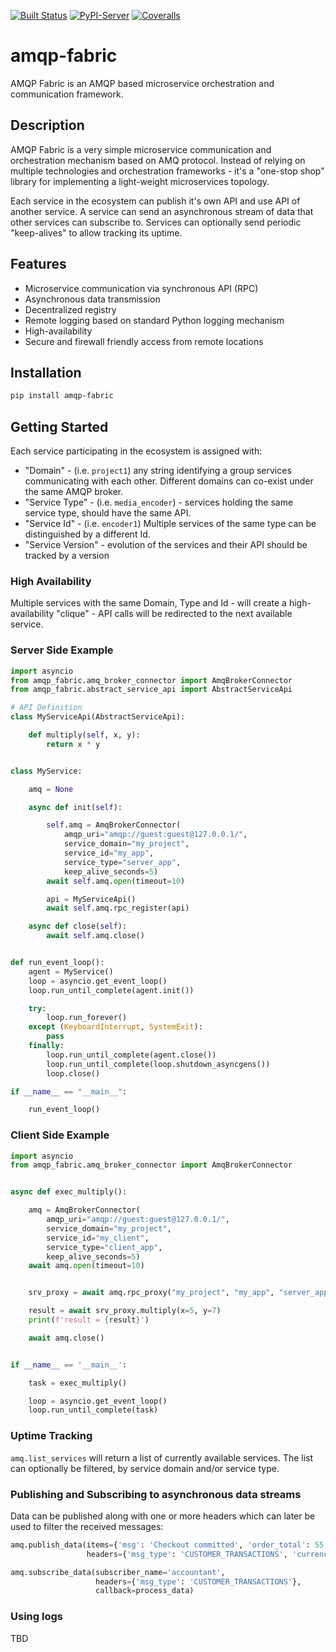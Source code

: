 [![Built Status](https://api.cirrus-ci.com/github/imubit/amqp-fabric.svg?branch=main)](https://cirrus-ci.com/github/imubit/amqp-fabric)
[![PyPI-Server](https://img.shields.io/pypi/v/amqp-fabric.svg)](https://pypi.org/project/amqp-fabric/)
[![Coveralls](https://img.shields.io/coveralls/github/imubit/amqp-fabric/main.svg)](https://coveralls.io/r/imubit/amqp-fabric)

# amqp-fabric

AMQP Fabric is an AMQP based microservice orchestration and communication framework.

## Description

AMQP Fabric is a very simple microservice communication and orchestration mechanism based on AMQ protocol. Instead of
relying on multiple technologies and orchestration frameworks - it's a "one-stop shop" library for implementing a
light-weight microservices topology.

Each service in the ecosystem can publish it's own API and use API of another service. A service can send an
asynchronous stream of data that other services can subscribe to.
Services can optionally send periodic "keep-alives" to allow tracking its uptime.

## Features

* Microservice communication via synchronous API (RPC)
* Asynchronous data transmission
* Decentralized registry
* Remote logging based on standard Python logging mechanism
* High-availability
* Secure and firewall friendly access from remote locations

## Installation

```bash
pip install amqp-fabric
```

## Getting Started

Each service participating in the ecosystem is assigned with:
 * "Domain" - (i.e. `project1`) any string identifying a group services communicating with each other. Different domains can co-exist under the same AMQP broker.
 * "Service Type" - (i.e. `media_encoder`) - services holding the same service type, should have the same API.
 * "Service Id" - (i.e. `encoder1`) Multiple services of the same type can be distinguished by a different Id.
 * "Service Version" - evolution of the services and their API should be tracked by a version

### High Availability

Multiple services with the same Domain, Type and Id - will create a high-availability "clique" - API calls will be
redirected to the next available service.


### Server Side Example


```python
import asyncio
from amqp_fabric.amq_broker_connector import AmqBrokerConnector
from amqp_fabric.abstract_service_api import AbstractServiceApi

# API Definition
class MyServiceApi(AbstractServiceApi):

    def multiply(self, x, y):
        return x * y


class MyService:

    amq = None

    async def init(self):

        self.amq = AmqBrokerConnector(
            amqp_uri="amqp://guest:guest@127.0.0.1/",
            service_domain="my_project",
            service_id="my_app",
            service_type="server_app",
            keep_alive_seconds=5)
        await self.amq.open(timeout=10)

        api = MyServiceApi()
        await self.amq.rpc_register(api)

    async def close(self):
        await self.amq.close()


def run_event_loop():
    agent = MyService()
    loop = asyncio.get_event_loop()
    loop.run_until_complete(agent.init())

    try:
        loop.run_forever()
    except (KeyboardInterrupt, SystemExit):
        pass
    finally:
        loop.run_until_complete(agent.close())
        loop.run_until_complete(loop.shutdown_asyncgens())
        loop.close()

if __name__ == "__main__":

    run_event_loop()
```


### Client Side Example


```python
import asyncio
from amqp_fabric.amq_broker_connector import AmqBrokerConnector


async def exec_multiply():

    amq = AmqBrokerConnector(
        amqp_uri="amqp://guest:guest@127.0.0.1/",
        service_domain="my_project",
        service_id="my_client",
        service_type="client_app",
        keep_alive_seconds=5)
    await amq.open(timeout=10)


    srv_proxy = await amq.rpc_proxy("my_project", "my_app", "server_app")

    result = await srv_proxy.multiply(x=5, y=7)
    print(f'result = {result}')

    await amq.close()


if __name__ == '__main__':

    task = exec_multiply()

    loop = asyncio.get_event_loop()
    loop.run_until_complete(task)

```


### Uptime Tracking

```amq.list_services``` will return a list of currently available services. The list can optionally be filtered, by
service domain and/or service type.


### Publishing and Subscribing to asynchronous data streams

Data can be published along with one or more headers which can later be used to filter the received messages:

```python
amq.publish_data(items={'msg': 'Checkout committed', 'order_total': 55, 'products':['book']},
                 headers={'msg_type': 'CUSTOMER_TRANSACTIONS', 'currency': 'USD'})
```

```python
amq.subscribe_data(subscriber_name='accountant',
                   headers={'msg_type': 'CUSTOMER_TRANSACTIONS'},
                   callback=process_data)
```

### Using logs

TBD
